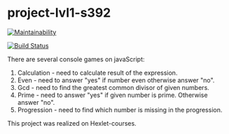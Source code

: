 # project-lvl1-s392

[![Maintainability](https://api.codeclimate.com/v1/badges/2b41fc922cc745d284b3/maintainability)](https://codeclimate.com/github/EnyaEnya/project-lvl1-s392/maintainability)

[![Build Status](https://travis-ci.com/EnyaEnya/project-lvl1-s392.svg?branch=master)](https://travis-ci.com/EnyaEnya/project-lvl1-s392)


There are several console games on javaScript:

1. Calculation - need to calculate result of the expression.
2. Even - need to answer "yes" if number even otherwise answer "no".
3. Gcd - need to find the greatest common divisor of given numbers.
4. Prime - need to answer "yes" if given number is prime. Otherwise answer "no".
5. Progression - need to find which number is missing in the progression.

This project was realized on Hexlet-courses.
